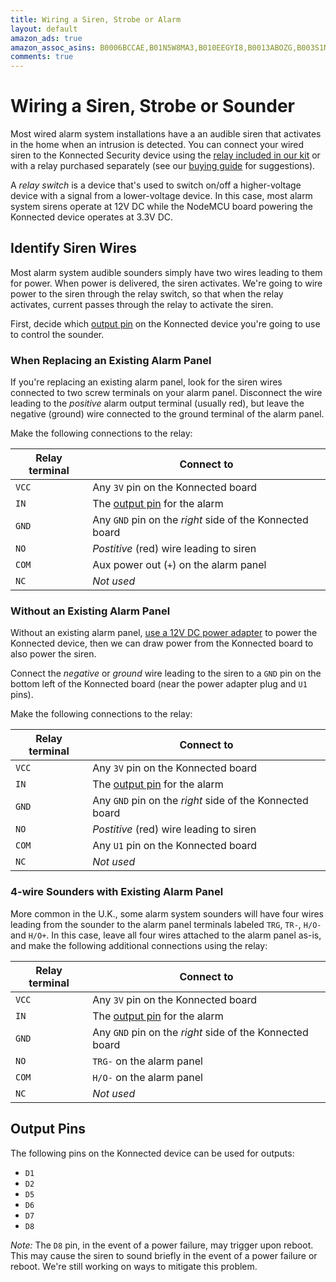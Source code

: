 ```yaml
---
title: Wiring a Siren, Strobe or Alarm
layout: default
amazon_ads: true
amazon_assoc_asins: B0006BCCAE,B01N5W8MA3,B010EEGYI8,B0013ABOZG,B003S1NQ2C,B01E9P0G5K
comments: true
---
```


# Wiring a Siren, Strobe or Sounder

Most wired alarm system installations have a an audible siren that activates in the home when an intrusion is detected.
You can connect your wired siren to the Konnected Security device using the [relay included in our kit](https://store.konnected.io/products/https://store.konnected.io/products/wired-alarm-system-complete-kit)
or with a relay purchased separately (see our [buying guide](/security-alarm-system/buying-guide) for suggestions).
 
A _relay switch_ is a device that's used to switch on/off a higher-voltage device with a signal from a lower-voltage device.
In this case, most alarm system sirens operate at 12V DC while the NodeMCU board powering the Konnected device operates
at 3.3V DC.

## Identify Siren Wires

Most alarm system audible sounders simply have two wires leading to them for power. When power is delivered,
the siren activates. We're going to wire power to the siren through the relay switch, so that when the relay activates,
current passes through the relay to activate the siren.

First, decide which [output pin](#output-pins) on the Konnected device you're going to use to control the sounder. 

### When Replacing an Existing Alarm Panel

If you're replacing an existing alarm panel, look for the siren wires connected to two screw terminals
on your alarm panel. Disconnect the wire leading to the _positive_ alarm output terminal (usually red), but leave the
negative (ground) wire connected to the ground terminal of the alarm panel.

Make the following connections to the relay:

| Relay terminal | Connect to |
| -------------- | ---------- |
| `VCC`          | Any `3V` pin on the Konnected board|
| `IN`           | The [output pin](#output-pins) for the alarm|
| `GND`          | Any `GND` pin on the _right_ side of the Konnected board |
| `NO`           | _Postitive_ (red) wire leading to siren |
| `COM`          | Aux power out (`+`) on the alarm panel |
| `NC`           | _Not used_ |

### Without an Existing Alarm Panel

Without an existing alarm panel, [use a 12V DC power adapter](/security-alarm-system/wiring/power) to power the Konnected device,
then we can draw power from the Konnected board to also power the siren.

Connect the _negative_ or _ground_ wire leading to the siren to a `GND` pin on the bottom left of the Konnected board 
(near the power adapter plug and `U1` pins).

Make the following connections to the relay:

| Relay terminal | Connect to |
| -------------- | ---------- |
| `VCC`          | Any `3V` pin on the Konnected board|
| `IN`           | The [output pin](#output-pins) for the alarm|
| `GND`          | Any `GND` pin on the _right_ side of the Konnected board |
| `NO`           | _Postitive_ (red) wire leading to siren |
| `COM`          | Any `U1` pin on the Konnected board |
| `NC`           | _Not used_ |

### 4-wire Sounders with Existing Alarm Panel

More common in the U.K., some alarm system sounders will have four wires leading from the sounder to the alarm panel
terminals labeled `TRG`, `TR-`, `H/O-` and `H/O+`. In this case, leave all four wires attached to the alarm panel as-is,
 and make the following additional connections using the relay: 

| Relay terminal | Connect to |
| -------------- | ---------- |
| `VCC`          | Any `3V` pin on the Konnected board|
| `IN`           | The [output pin](#output-pins) for the alarm|
| `GND`          | Any `GND` pin on the _right_ side of the Konnected board |
| `NO`           | `TRG-` on the alarm panel |
| `COM`          | `H/O-` on the alarm panel |
| `NC`           | _Not used_ |

## Output Pins

The following pins on the Konnected device can be used for outputs:
* `D1`
* `D2`
* `D5`
* `D6`
* `D7`
* `D8`

_Note:_ The `D8` pin, in the event of a power failure, may trigger upon reboot. This may cause the siren to sound briefly
in the event of a power failure or reboot. We're still working on ways to mitigate this problem.

